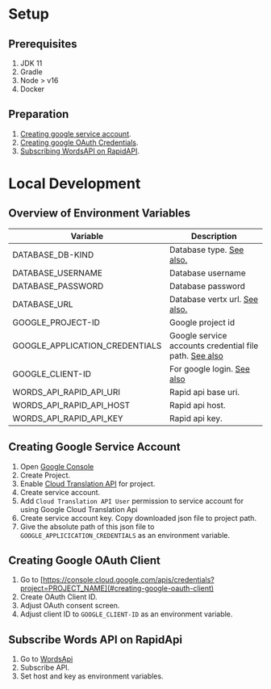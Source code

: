 # Setup

## Prerequisites

1. JDK 11
2. Gradle
3. Node > v16
4. Docker

## Preparation

1. [Creating google service account](#creating-google-service-account).
2. [Creating google OAuth Credentials](#creating-google-oauth-client).
3. [Subscribing WordsAPI on RapidAPI](#subscribe-words-api-on-rapidapi).

# Local Development

## Overview of Environment Variables

| Variable                       | Description                                                                                                    |
|--------------------------------|----------------------------------------------------------------------------------------------------------------|
| DATABASE_DB-KIND               | Database type. [See also.](https://quarkus.io/guides/all-config#quarkus-datasource_quarkus.datasource.db-kind) |
| DATABASE_USERNAME              | Database username                                                                                              |
| DATABASE_PASSWORD              | Database password                                                                                              |
| DATABASE_URL                   | Database vertx url. [See also.](https://quarkus.io/guides/hibernate-reactive#hr-getting-started)               |
| GOOGLE_PROJECT-ID              | Google project id                                                                                              |
| GOOGLE_APPLICATION_CREDENTIALS | Google service accounts credential file path. [See also](#creating-google-service-account)                     |
| GOOGLE_CLIENT-ID               | For google login. [See also](#creating-google-oauth-client)                                                    |
| WORDS_API_RAPID_API_URI        | Rapid api base uri.                                                                                            |
| WORDS_API_RAPID_API_HOST       | Rapid api host.                                                                                                |
| WORDS_API_RAPID_API_KEY        | Rapid api key.                                                                                                 |

## Creating Google Service Account

1. Open [Google Console](https://console.cloud.google.com)
2. Create Project.
3. Enable [Cloud Translation API](https://console.cloud.google.com/apis/library/translate.googleapis.com) for project.
4. Create service account.
5. Add `Cloud Translation API User` permission to service account for using Google Cloud Translation Api
6. Create service account key. Copy downloaded json file to project path.
7. Give the absolute path of this json file to `GOOGLE_APPLICICATION_CREDENTIALS` as an environment variable.

## Creating Google OAuth Client

1. Go to [https://console.cloud.google.com/apis/credentials?project=PROJECT_NAME](#creating-google-oauth-client)
2. Create OAuth Client ID.
3. Adjust OAuth consent screen.
4. Adjust client ID to `GOOGLE_CLIENT-ID` as an environment variable.

## Subscribe Words API on RapidApi

1. Go to [WordsApi](https://rapidapi.com/dpventures/api/wordsapi)
2. Subscribe API.
3. Set host and key as environment variables.

